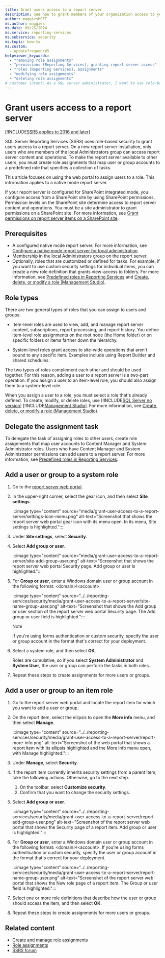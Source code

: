 ```yaml
---
title: Grant users access to a report server
description: See how to grant members of your organization access to your report server. Find out how to assign item-level and system-level roles to users and groups.
author: maggiesMSFT
ms.author: maggies
ms.date: 09/25/2024
ms.service: reporting-services
ms.subservice: security
ms.topic: how-to
ms.custom:
  - updatefrequency5
helpviewer_keywords:
  - "removing role assignments"
  - "permissions [Reporting Services], granting report server access"
  - "roles [Reporting Services], assignments"
  - "modifying role assignments"
  - "deleting role assignments"
# customer intent: As a SQL server administrator, I want to use role-based security so that I can control who has access to my report server.
---
```

# Grant users access to a report server

[!INCLUDE[SSRS applies to 2016 and later](../../includes/ssrs-appliesto-2016-and-later.md)]

SQL Server Reporting Services (SSRS) uses role-based security to grant users access to a report server. On a new report server installation, only users who are members of the local Administrators group can access report server content and operations. To make the report server available to other users, you must create role assignments that map user or group accounts to a predefined role that specifies a collection of tasks.

This article focuses on using the web portal to assign users to a role. This information applies to a native mode report server.

If your report server is configured for SharePoint integrated mode, you configure access from a SharePoint site by using SharePoint permissions. Permission levels on the SharePoint site determine access to report server content and operations. You must be a site administrator to grant permissions on a SharePoint site. For more information, see [Grant permissions on report server items on a SharePoint site](../../reporting-services/security/granting-permissions-on-report-server-items-on-a-sharepoint-site.md).

## Prerequisites

- A configured native mode report server. For more information, see [Configure a native mode report server for local administration](../../reporting-services/report-server/configure-a-native-mode-report-server-for-local-administration-ssrs.md).
- Membership in the local Administrators group on the report server.
- Optionally, roles that are customized or defined for tasks. For example, if you want to use custom security settings for individual items, you can create a new role definition that grants view-access to folders. For more information, see [Predefined roles in Reporting Services](role-definitions-predefined-roles.md) and [Create, delete, or modify a role (Management Studio)](role-definitions-create-delete-or-modify.md).

## Role types

There are two general types of roles that you can assign to users and groups:

- Item-level roles are used to view, add, and manage report server content, subscriptions, report processing, and report history. You define item-level role assignments on the root node (the Home folder) or on specific folders or items farther down the hierarchy.

- System-level roles grant access to site-wide operations that aren't bound to any specific item. Examples include using Report Builder and shared schedules.

The two types of roles complement each other and should be used together. For this reason, adding a user to a report server is a two-part operation. If you assign a user to an item-level role, you should also assign them to a system-level role.

When you assign a user to a role, you must select a role that's already defined. To create, modify, or delete roles, use [!INCLUDE[SQL Server no version](../../includes/ssnoversion-md.md)] [!INCLUDE[Management Studio](../../includes/ssmanstudio-md.md)]. For more information, see [Create, delete, or modify a role (Management Studio)](../../reporting-services/security/role-definitions-create-delete-or-modify.md).

## Delegate the assignment task

To delegate the task of assigning roles to other users, create role assignments that map user accounts to Content Manager and System Administrator roles. Users who have Content Manager and System Administrator permissions can add users to a report server. For more information, see [Predefined roles in Reporting Services](role-definitions-predefined-roles.md).

## Add a user or group to a system role

1. Go to the [report server web portal](../web-portal-ssrs-native-mode.md).

1. In the upper-right corner, select the gear icon, and then select **Site settings**.

   :::image type="content" source="media/grant-user-access-to-a-report-server/settings-icon-menu.png" alt-text="Screenshot that shows the report server web portal gear icon with its menu open. In its menu, Site settings is highlighted.":::

1. Under **Site settings**, select **Security**.

1. Select **Add group or user**.

   :::image type="content" source="media/grant-user-access-to-a-report-server/site-add-group-user.png" alt-text="Screenshot that shows the report server web portal Security page. Add group or user is highlighted.":::

1. For **Group or user**, enter a Windows domain user or group account in the following format: \<domain>\\<account\>.

   :::image type="content" source="../../reporting-services/security/media/grant-user-access-to-a-report-server/site-name-group-user.png" alt-text="Screenshot that shows the Add group or user section of the report server web portal Security page. The Add group or user field is highlighted.":::

   > [!NOTE]
   > If you're using forms authentication or custom security, specify the user or group account in the format that's correct for your deployment.

1. Select a system role, and then select **OK**.

   Roles are cumulative, so if you select **System Administrator** and **System User**, the user or group can perform the tasks in both roles.

1. Repeat these steps to create assignments for more users or groups.

## Add a user or group to an item role

1. Go to the report server web portal and locate the report item for which you want to add a user or group.

1. On the report item, select the ellipsis to open the **More info** menu, and then select **Manage**.

   :::image type="content" source="../../reporting-services/security/media/grant-user-access-to-a-report-server/report-more-info.png" alt-text="Screenshot of the web portal that shows a report item with its ellipsis highlighted and the More info menu open, with Manage highlighted.":::

1. Under **Manage**, select **Security**.

1. If the report item currently inherits security settings from a parent item, take the following actions. Otherwise, go to the next step.

   1. On the toolbar, select **Customize security**.
   1. Confirm that you want to change the security settings.

1. Select **Add group or user**.

   :::image type="content" source="../../reporting-services/security/media/grant-user-access-to-a-report-server/report-add-group-user.png" alt-text="Screenshot of the report server web portal that shows the Security page of a report item. Add group or user is highlighted.":::

1. For **Group or user**, enter a Windows domain user or group account in the following format: \<domain>\\<account\>. If you're using forms authentication or custom security, specify the user or group account in the format that's correct for your deployment.

   :::image type="content" source="../../reporting-services/security/media/grant-user-access-to-a-report-server/report-name-group-user.png" alt-text="Screenshot of the report server web portal that shows the New role page of a report item. The Group or user field is highlighted.":::

1. Select one or more role definitions that describe how the user or group should access the item, and then select **OK**.

1. Repeat these steps to create assignments for more users or groups.

## Related content

- [Create and manage role assignments](../../reporting-services/security/create-and-manage-role-assignments.md)
- [Role assignments](../../reporting-services/security/role-assignments.md)
- [SSRS forum](https://go.microsoft.com/fwlink/?LinkId=620231)
